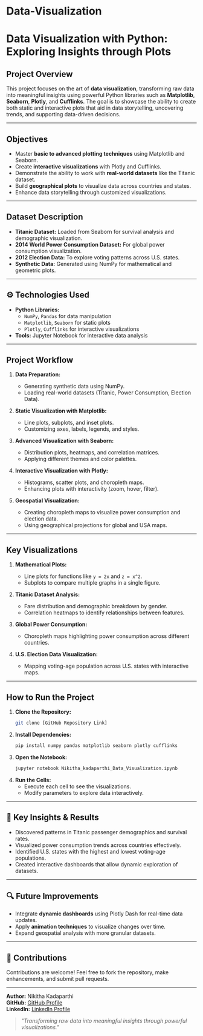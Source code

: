 # Data-Visualization

# Data Visualization with Python: Exploring Insights through Plots

##  **Project Overview**

This project focuses on the art of **data visualization**, transforming raw data into meaningful insights using powerful Python libraries such as **Matplotlib**, **Seaborn**, **Plotly**, and **Cufflinks**. The goal is to showcase the ability to create both static and interactive plots that aid in data storytelling, uncovering trends, and supporting data-driven decisions.

---

## **Objectives**

- Master **basic to advanced plotting techniques** using Matplotlib and Seaborn.
- Create **interactive visualizations** with Plotly and Cufflinks.
- Demonstrate the ability to work with **real-world datasets** like the Titanic dataset.
- Build **geographical plots** to visualize data across countries and states.
- Enhance data storytelling through customized visualizations.

---

##  **Dataset Description**

- **Titanic Dataset:** Loaded from Seaborn for survival analysis and demographic visualization.
- **2014 World Power Consumption Dataset:** For global power consumption visualization.
- **2012 Election Data:** To explore voting patterns across U.S. states.
- **Synthetic Data:** Generated using NumPy for mathematical and geometric plots.

---

## ⚙️ **Technologies Used**

- **Python Libraries:**
  - `NumPy`, `Pandas` for data manipulation
  - `Matplotlib`, `Seaborn` for static plots
  - `Plotly`, `Cufflinks` for interactive visualizations
- **Tools:** Jupyter Notebook for interactive data analysis

---

## **Project Workflow**

1. **Data Preparation:**
   - Generating synthetic data using NumPy.
   - Loading real-world datasets (Titanic, Power Consumption, Election Data).

2. **Static Visualization with Matplotlib:**
   - Line plots, subplots, and inset plots.
   - Customizing axes, labels, legends, and styles.

3. **Advanced Visualization with Seaborn:**
   - Distribution plots, heatmaps, and correlation matrices.
   - Applying different themes and color palettes.

4. **Interactive Visualization with Plotly:**
   - Histograms, scatter plots, and choropleth maps.
   - Enhancing plots with interactivity (zoom, hover, filter).

5. **Geospatial Visualization:**
   - Creating choropleth maps to visualize power consumption and election data.
   - Using geographical projections for global and USA maps.

---

## **Key Visualizations**

1. **Mathematical Plots:**
   - Line plots for functions like `y = 2x` and `z = x^2`.
   - Subplots to compare multiple graphs in a single figure.

2. **Titanic Dataset Analysis:**
   - Fare distribution and demographic breakdown by gender.
   - Correlation heatmaps to identify relationships between features.

3. **Global Power Consumption:**
   - Choropleth maps highlighting power consumption across different countries.

4. **U.S. Election Data Visualization:**
   - Mapping voting-age population across U.S. states with interactive maps.

---

##  **How to Run the Project**

1. **Clone the Repository:**
   ```bash
   git clone [GitHub Repository Link]
   ```
2. **Install Dependencies:**
   ```bash
   pip install numpy pandas matplotlib seaborn plotly cufflinks
   ```
3. **Open the Notebook:**
   ```bash
   jupyter notebook Nikitha_kadaparthi_Data_Visualization.ipynb
   ```
4. **Run the Cells:**
   - Execute each cell to see the visualizations.
   - Modify parameters to explore data interactively.

---

## 🤔 **Key Insights & Results**

- Discovered patterns in Titanic passenger demographics and survival rates.
- Visualized power consumption trends across countries effectively.
- Identified U.S. states with the highest and lowest voting-age populations.
- Created interactive dashboards that allow dynamic exploration of datasets.

---

## 🔍 **Future Improvements**

- Integrate **dynamic dashboards** using Plotly Dash for real-time data updates.
- Apply **animation techniques** to visualize changes over time.
- Expand geospatial analysis with more granular datasets.

---

## 🙌 **Contributions**

Contributions are welcome! Feel free to fork the repository, make enhancements, and submit pull requests.

---

**Author:** Nikitha Kadaparthi  
**GitHub:** [GitHub Profile](https://github.com/Nikithakadaparthi)  
**LinkedIn:** [LinkedIn Profile](https://www.linkedin.com/in/nikitha-kadaparthi-4a42321a8/)

> *"Transforming raw data into meaningful insights through powerful visualizations."*

